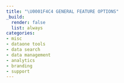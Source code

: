 ```yaml
---
title: "\U0001F4C4 GENERAL FEATURE OPTIONS"
_build:
  render: false
  list: always
categories:
- misc
- dataone tools
- data search
- data management
- analytics
- branding
- support
---
```

